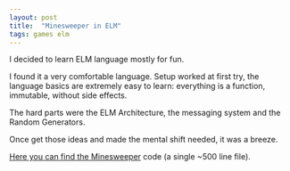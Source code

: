 ```yaml
---
layout: post
title:  "Minesweeper in ELM"
tags: games elm
---
```


I decided to learn ELM language mostly for fun.

I found it a very comfortable language.
Setup worked at first try, the language basics are extremely easy to learn: everything is a function, immutable, without side effects.

The hard parts were the ELM Architecture, the messaging system and the Random Generators.

Once get those ideas and made the mental shift needed, it was a breeze.

[Here you can find the Minesweeper](https://github.com/ilsasdo/elm-minesweeper/blob/master/src/Minesweeper.elm) code (a single ~500 line file).


<script src="{{ base.url | prepend: site.url }}/assets/minesweeper/build.js"></script>

<div id="myapp" style="position: absolute"></div>
<script>
  var app = Elm.Minesweeper.init({
    node: document.getElementById('myapp')
  });
</script>


